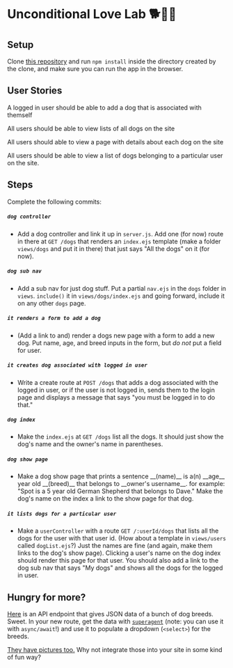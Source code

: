 # Unconditional Love Lab 🐕🐶🦮

## Setup

Clone [this repository](https://git.generalassemb.ly/sei-chi-feb-2020/sessions-bcrypt-auth-dogs) and run `npm install` inside the directory created by the clone, and make sure you can run the app in the browser. 

## User Stories

A logged in user should be able to add a dog that is associated with themself 

All users should be able to view lists of all dogs on the site

All users should able to view a page with details about each dog on the site

All users should be able to view a list of dogs belonging to a particular user on the site. 

## Steps

Complete the following commits:

##### `dog controller`

  * Add a dog controller and link it up in `server.js`.  Add one (for now) route in there at `GET /dogs` that renders an `index.ejs` template (make a folder `views/dogs` and put it in there) that just says "All the dogs" on it (for now).
  
##### `dog sub nav`

  * Add a sub nav for just dog stuff.  Put a partial `nav.ejs` in the `dogs` folder in `views`.  `include()` it in `views/dogs/index.ejs` and going forward, include it on any other `dogs` page.

##### `it renders a form to add a dog`

  * (Add a link to and) render a dogs new page with a form to add a new dog. Put name, age, and breed inputs in the form, but _do not_ put a field for user.
  
##### `it creates dog associated with logged in user`
  
  * Write a create route at `POST /dogs` that adds a dog associated with the logged in user, or if the user is not logged in, sends them to the login page and displays a message that says "you must be logged in to do that."

##### `dog index`

  * Make the `index.ejs` at `GET /dogs` list all the dogs.  It should just show the dog's name and the owner's name in parentheses.

##### `dog show page`

  * Make a dog show page that prints a sentence \_\_(name)\_\_ is a(n) \_\_age\_\_ year old \_\_(breed)\_\_ that belongs to \_\_owner's username\_\_.  for example: "Spot is a 5 year old German Shepherd that belongs to Dave."  Make the dog's name on the index a link to the show page for that dog. 

##### `it lists dogs for a particular user`
  
  * Make a `userController` with a route `GET /:userId/dogs` that lists all the dogs for the user with that user id.  (How about a template in `views/users` called `dogList.ejs`?)  Just the names are fine (and again, make them links to the dog's show page). Clicking a user's name on the dog index should render this page for that user.  You should also add a link to the dog sub nav that says "My dogs" and shows all the dogs for the logged in user. 


## Hungry for more? 

[Here](https://dog.ceo/api/breeds/list/all) is an API endpoint that gives JSON data of a bunch of dog breeds.  Sweet.  In your new route, get the data with [`superagent`](https://www.npmjs.com/package/superagent) (note: you can use it with `async/await`!) and use it to populate a dropdown (`<select>`) for the breeds. 

[They have pictures too.](https://dog.ceo/dog-api/) Why not integrate those into your site in some kind of fun way?
